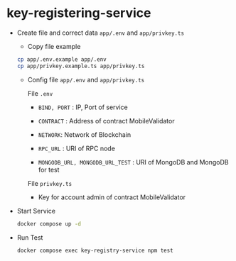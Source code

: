 # key-registering-service

- Create file and correct data `app/.env` and `app/privkey.ts`

  - Copy file example

  ```bash
  cp app/.env.example app/.env
  cp app/privkey.example.ts app/privkey.ts
  ```

  - Config file `app/.env` and `app/privkey.ts`

    File `.env`

    - `BIND, PORT` : IP, Port of service

    - `CONTRACT` : Address of contract MobileValidator

    - `NETWORK`: Network of Blockchain

    - `RPC_URL` : URI of RPC node

    - `MONGODB_URL, MONGODB_URL_TEST` : URI of MongoDB and MongoDB for test

    File `privkey.ts`

    - Key for account admin of contract MobileValidator

- Start Service

  ```bash
  docker compose up -d
  ```

- Run Test

  ```bash
  docker compose exec key-registry-service npm test
  ```
